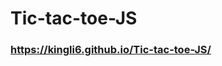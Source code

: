 # Tic-tac-toe-JS

### https://kingli6.github.io/Tic-tac-toe-JS/

<!-- https://www.notion.so/tic-tac-toe-9a75a34099aa4b9ba5cc173df0313836
https://www.notion.so/Javascript-basics-27397ea054fa4b90a9b16a564deaad54


short commands
clg
-->
